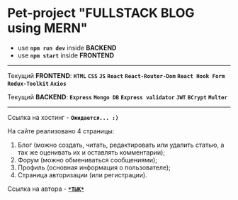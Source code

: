# Pet-project "FULLSTACK BLOG using MERN"

- use **`npm run dev`** inside **BACKEND**
- use **`npm start`** inside **FRONTEND**

---

Текущий **FRONTEND**: **`HTML`** **`CSS`** **`JS`** **`React`** **`React-Router-Dom`** **`React Hook Form`** **`Redux-Toolkit`** **`Axios`** 

Текущий **BACKEND**: **`Express`** **`Mongo DB`** **`Express validator`** **`JWT`** **`BCrypt`** **`Multer`**

---

Ссылка на хостинг - **`Ожидается... :)`**

На сайте реализовано 4 страницы:
1. Блог (можно создать, читать, редактировать или удалить статью, а так же оценивать их и оставлять комментарии);
2. Форум (можно обмениваться сообщениями);
3. Профиль (основная информация о пользователе);
4. Страница авторизации (или регистрации).

Ссылка на автора - **[`*ТЫК*`](https://vk.com/renais5ance)**